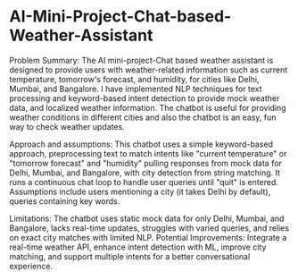 # AI-Mini-Project-Chat-based-Weather-Assistant
Problem Summary: The AI mini-project-Chat based weather assistant is designed to provide users with weather-related information such as current temperature, tomorrow's forecast, and humidity, for cities like Delhi, Mumbai, and Bangalore. I have implemented NLP techniques for text processing and keyword-based intent detection to provide mock weather data, and localized weather information. The chatbot is useful for providing weather conditions in different cities and also the chatbot is an easy, fun way to check weather updates.

Approach and assumptions: This chatbot uses a simple keyword-based approach, preprocessing text to match intents like "current temperature" or "tomorrow forecast" and "humidity" pulling responses from mock data for Delhi, Mumbai, and Bangalore, with city detection from string matching. It runs a continuous chat loop to handle user queries until "quit" is entered. Assumptions include users mentioning a city (it takes Delhi by default), queries containing key words. 

Limitations: The chatbot uses static mock data for only Delhi, Mumbai, and Bangalore, lacks real-time updates, struggles with varied queries, and relies on exact city matches with limited NLP.
Potential Improvements: Integrate a real-time weather API, enhance intent detection with ML, improve city matching, and support multiple intents for a better conversational experience.
